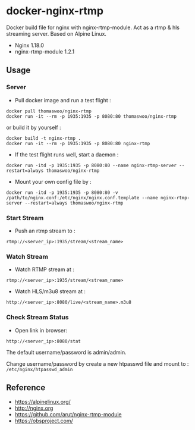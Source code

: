 # docker-nginx-rtmp

Docker build file for nginx with nginx-rtmp-module. Act as a rtmp &amp; hls streaming server. Based on Alpine Linux.

* Nginx 1.18.0
* nginx-rtmp-module 1.2.1

## Usage

### Server
* Pull docker image and run a test flight :
```
docker pull thomaswoo/nginx-rtmp
docker run -it --rm -p 1935:1935 -p 8080:80 thomaswoo/nginx-rtmp
```
or build it by yourself :
```
docker build -t nginx-rtmp .
docker run -it --rm -p 1935:1935 -p 8080:80 nginx-rtmp
```
* If the test flight runs well, start a daemon :
```
docker run -itd -p 1935:1935 -p 8080:80 --name nginx-rtmp-server --restart=always thomaswoo/nginx-rtmp
```
* Mount your own config file by :
```
docker run -itd -p 1935:1935 -p 8080:80 -v /path/to/nginx.conf:/etc/nginx/nginx.conf.template --name nginx-rtmp-server --restart=always thomaswoo/nginx-rtmp
```

### Start Stream
* Push an rtmp stream to :
```
rtmp://<server_ip>:1935/stream/<stream_name>
```

### Watch Stream
* Watch RTMP stream at :
```
rtmp://<server_ip>:1935/stream/<stream_name>
```
* Watch HLS/m3u8 stream at :
```
http://<server_ip>:8080/live/<stream_name>.m3u8
```

### Check Stream Status
* Open link in browser:
```
http://<server_ip>:8080/stat
```
The default username/password is admin/admin.

Change username/password by create a new htpasswd file and mount to : `/etc/nginx/htpasswd_admin`

## Reference
* https://alpinelinux.org/
* http://nginx.org
* https://github.com/arut/nginx-rtmp-module
* https://obsproject.com/
